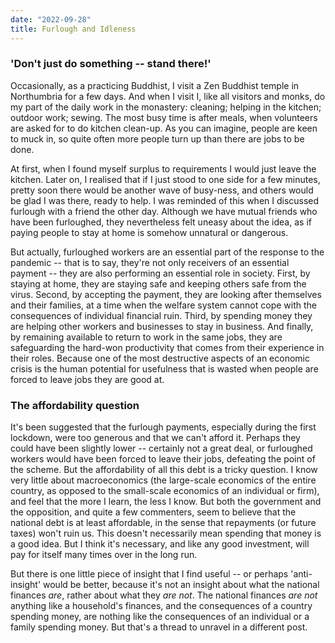 ```yaml
---
date: "2022-09-28"
title: Furlough and Idleness
---
```


### 'Don't just do something -- stand there!'

Occasionally, as a practicing Buddhist, I visit a Zen Buddhist temple in Northumbria for a few days. And when I visit I, like all visitors and monks, do my part of the daily work in the monastery: cleaning; helping in the kitchen; outdoor work; sewing. The most busy time is after meals, when volunteers are asked for to do kitchen clean-up. As you can imagine, people are keen to muck in, so quite often more people turn up than there are jobs to be done.

At first, when I found myself surplus to requirements I would just leave the kitchen. Later on, I realised that if I just stood to one side for a few minutes, pretty soon there would be another wave of busy-ness, and others would be glad I was there, ready to help. I was reminded of this when I discussed furlough with a friend the other day. Although we have mutual friends who have been furloughed, they nevertheless felt uneasy about the idea, as if paying people to stay at home is somehow unnatural or dangerous.

But actually, furloughed workers are an essential part of the response to the pandemic -- that is to say, they're not only receivers of an essential payment -- they are also performing an essential role in society. First, by staying at home, they are staying safe and keeping others safe from the virus. Second, by accepting the payment, they are looking after themselves and their families, at a time when the welfare system cannot cope with the consequences of individual financial ruin. Third, by spending money they are helping other workers and businesses to stay in business. And finally, by remaining available to return to work in the same jobs, they are safeguarding the hard-won productivity that comes from their experience in their roles. Because one of the most destructive aspects of an economic crisis is the human potential for usefulness that is wasted when people are forced to leave jobs they are good at.

### The affordability question

It's been suggested that the furlough payments, especially during the first lockdown, were too generous and that we can't afford it. Perhaps they could have been slightly lower -- certainly not a great deal, or furloughed workers would have been forced to leave their jobs, defeating the point of the scheme. But the affordability of all this debt is a tricky question. I know very little about macroeconomics (the large-scale economics of the entire country, as opposed to the small-scale economics of an individual or firm), and feel that the more I learn, the less I know. But both the government and the opposition, and quite a few commenters, seem to believe that the national debt is at least affordable, in the sense that repayments (or future taxes) won't ruin us. This doesn't necessarily mean spending that money is a good idea. But I think it's necessary, and like any good investment, will pay for itself many times over in the long run.

But there is one little piece of insight that I find useful -- or perhaps 'anti-insight' would be better, because it's not an insight about what the national finances _are_, rather about what they _are not_. The national finances _are not_ anything like a household's finances, and the consequences of a country spending money, are nothing like the consequences of an individual or a family spending money. But that's a thread to unravel in a different post.